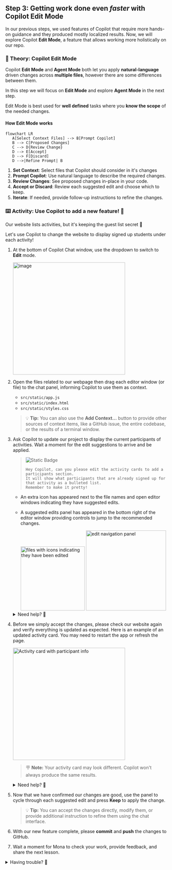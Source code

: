 ## Step 3: Getting work done even _faster_ with Copilot Edit Mode

In our previous steps, we used features of Copilot that require more hands-on guidance and they produced mostly localized results. Now, we will explore Copilot **Edit Mode**, a feature that allows working more holistically on our repo.

### 📖 Theory: Copilot Edit Mode

Copilot **Edit Mode** and **Agent Mode** both let you apply **natural‑language** driven changes across **multiple files**, however there are some differences between them.

In this step we will focus on **Edit Mode** and explore **Agent Mode** in the next step.

Edit Mode is best used for **well defined** tasks where you **know the scope** of the needed changes.

#### How Edit Mode works

```mermaid
flowchart LR
   A[Select Context Files] --> B[Prompt Copilot]
   B --> C[Proposed Changes]
   C --> D{Review Change}
   D --> E[Accept]
   D --> F[Discard]
   D -->|Refine Prompt| B

```

1. **Set Context**: Select files that Copilot should consider in it's changes
1. **Prompt Copilot**: Use natural language to describe the required changes.
1. **Review Changes**: See proposed changes in-place in your code.
1. **Accept or Discard**: Review each suggested edit and choose which to keep.
1. **Iterate**: If needed, provide follow-up instructions to refine the changes.

### :keyboard: Activity: Use Copilot to add a new feature! :rocket:

Our website lists activities, but it's keeping the guest list secret 🤫 

Let's use Copilot to change the website to display signed up students under each activity!

1. At the bottom of Copilot Chat window, use the dropdown to switch to **Edit** mode.

   <img width="350" alt="image" src="https://github.com/user-attachments/assets/646fc94a-7d60-4821-b9cf-9ec6f4fd03d7" />

1. Open the files related to our webpage then drag each editor window (or file) to the chat panel, informing Copilot to use them as context.

   - `src/static/app.js`
   - `src/static/index.html`
   - `src/static/styles.css`

   > 💡 **Tip:** You can also use the **Add Context...** button to provide other sources of context items, like a GitHub issue, the entire codebase, or the results of a terminal window.

1. Ask Copilot to update our project to display the current participants of activities. Wait a moment for the edit suggestions to arrive and be applied.

   > ![Static Badge](https://img.shields.io/badge/-Prompt-text?style=social&logo=github%20copilot)
   >
   > ```prompt
   > Hey Copilot, can you please edit the activity cards to add a participants section.
   > It will show what participants that are already signed up for that activity as a bulleted list.
   > Remember to make it pretty!
   > ```

   - An extra icon has appeared next to the file names and open editor windows indicating they have suggested edits.
   - A suggested edits panel has appeared in the bottom right of the editor window providing controls to jump to the recommended changes.

      <img width="200" alt="files with icons indicating they have been edited" src="https://github.com/user-attachments/assets/9c7c2e10-cd18-43c5-9947-cffd6dde0473" />

      <img width="250" alt="edit navigation panel" src="https://github.com/user-attachments/assets/a84965a5-2f43-4c93-a814-0fdeb3a06494" />

   <details>
   <summary>Need help? 🤷</summary><br/>

   Remember to add the relevant context files (drag them in or use Add Context...).

   ![screenshot of context files list](https://github.com/user-attachments/assets/d3eadc8e-583e-4a28-9e82-be128eab843b)

   </details>

1. Before we simply accept the changes, please check our website again and verify everything is updated as expected. Here is an example of an updated activity card. You may need to restart the app or refresh the page.

   <img width="350" alt="Activity card with participant info" src="https://github.com/user-attachments/assets/c4d56187-4791-4c8e-87d7-d5ce7cdc0bee" />

   > 🪧 **Note:** Your activity card may look different. Copilot won't always produce the same results.

   <details>
   <summary>Need help? 🤷</summary><br/>
   If the website is not loading, here are some things to check.

   - Restart the VS Code Debugger to make sure the latest version of the website is served.
   - If you forgot the url, or closed the window, please review step 1.
   - Try hard refreshing the webpage or opening in a private window so it downloads a fresh copy.

   </details>

1. Now that we have confirmed our changes are good, use the panel to cycle through each suggested edit and press **Keep** to apply the change.

   > 💡 **Tip:** You can accept the changes directly, modify them, or provide additional instruction to refine them using the chat interface.

1. With our new feature complete, please **commit** and **push** the changes to GitHub.

1. Wait a moment for Mona to check your work, provide feedback, and share the next lesson.


<details>
<summary>Having trouble? 🤷</summary><br/>

If you don't get feedback, here are some things to check:

- Make sure your commit the changes in the `src/static/` directory to the branch `accelerate-with-copilot` and pushed/synchronized to GitHub.
- If Mona found a mistake, simply make a correction and push your changes again. Mona will check your work as many times as needed.

</details>
